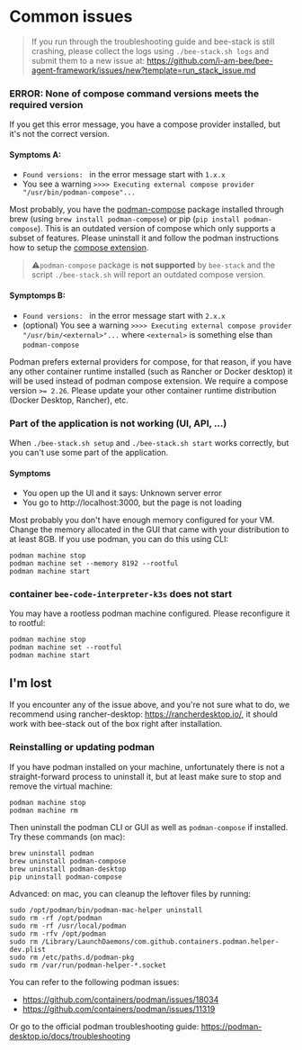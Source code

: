 # Common issues

> If you run through the troubleshooting guide and bee-stack is still crashing, please collect
> the logs using `./bee-stack.sh logs` and submit them to a new issue at:
> https://github.com/i-am-bee/bee-agent-framework/issues/new?template=run_stack_issue.md

### ERROR: None of compose command versions meets the required version

If you get this error message, you have a compose provider installed, but it's not the correct version.

#### Symptoms A:

- `Found versions: ` in the error message start with `1.x.x`
- You see a warning `>>>> Executing external compose provider "/usr/bin/podman-compose"...`

Most probably, you have the [podman-compose](https://github.com/containers/podman-compose) package installed through
brew (using `brew install podman-compose`) or pip (`pip install podman-compose`).
This is an outdated version of compose which only supports a subset of features. Please uninstall it and follow
the podman instructions how to setup the [compose extension](https://podman-desktop.io/docs/compose/setting-up-compose).

> ⚠️`podman-compose` package is **not supported** by `bee-stack` and the script `./bee-stack.sh` will
> report an outdated compose version.

#### Symptomps B:

- `Found versions: ` in the error message start with `2.x.x`
- (optional) You see a warning `>>>> Executing external compose provider "/usr/bin/<external>"...` where `<external>` is
  something else than `podman-compose`

Podman prefers external providers for compose, for that reason, if you have any other container runtime
installed (such as Rancher or Docker desktop) it will be used instead of podman compose extension. We require
a compose version `>= 2.26`. Please update your other container runtime distribution (Docker Desktop, Rancher), etc.

### Part of the application is not working (UI, API, ...)

When `./bee-stack.sh setup` and `./bee-stack.sh start` works correctly,
but you can't use some part of the application.

#### Symptoms

- You open up the UI and it says: Unknown server error
- You go to http://localhost:3000, but the page is not loading

Most probably you don't have enough memory configured for your VM. Change the memory allocated in the GUI that came
with your distribution to at least 8GB. If you use podman, you can do this using CLI:

```shell
podman machine stop
podman machine set --memory 8192 --rootful 
podman machine start
```

### container `bee-code-interpreter-k3s` does not start

You may have a rootless podman machine configured. Please reconfigure it to rootful:

```shell
podman machine stop
podman machine set --rootful
podman machine start
```

## I'm lost

If you encounter any of the issue above, and you're not sure what to do, we recommend using rancher-desktop:
https://rancherdesktop.io/, it should work with bee-stack out of the box right after installation.

### Reinstalling or updating podman

If you have podman installed on your machine, unfortunately there is not a straight-forward process
to uninstall it, but at least make sure to stop and remove the virtual machine:

```shell
podman machine stop
podman machine rm
```

Then uninstall the podman CLI or GUI as well as `podman-compose` if installed.
Try these commands (on mac):

```shell
brew uninstall podman
brew uninstall podman-compose
brew uninstall podman-desktop
pip uninstall podman-compose
```

Advanced: on mac, you can cleanup the leftover files by running:

```
sudo /opt/podman/bin/podman-mac-helper uninstall
sudo rm -rf /opt/podman
sudo rm -rf /usr/local/podman
sudo rm -rfv /opt/podman
sudo rm /Library/LaunchDaemons/com.github.containers.podman.helper-dev.plist
sudo rm /etc/paths.d/podman-pkg
sudo rm /var/run/podman-helper-*.socket
```

You can refer to the following podman issues:

- https://github.com/containers/podman/issues/18034
- https://github.com/containers/podman/issues/11319

Or go to the official podman troubleshooting guide:
https://podman-desktop.io/docs/troubleshooting
